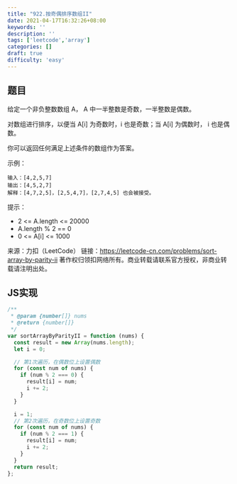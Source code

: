 ```yaml
---
title: "922.按奇偶排序数组II"
date: 2021-04-17T16:32:26+08:00
keywords: ''
description: ''
tags: ['leetcode','array']
categories: []
draft: true
difficulty: 'easy'
---
```


## 题目

给定一个非负整数数组 A， A 中一半整数是奇数，一半整数是偶数。

对数组进行排序，以便当 A[i] 为奇数时，i 也是奇数；当 A[i] 为偶数时， i 也是偶数。

你可以返回任何满足上述条件的数组作为答案。

示例：
```
输入：[4,2,5,7]
输出：[4,5,2,7]
解释：[4,7,2,5]，[2,5,4,7]，[2,7,4,5] 也会被接受。
```

提示：

- 2 <= A.length <= 20000
- A.length % 2 == 0
- 0 <= A[i] <= 1000

来源：力扣（LeetCode）
链接：https://leetcode-cn.com/problems/sort-array-by-parity-ii
著作权归领扣网络所有。商业转载请联系官方授权，非商业转载请注明出处。


## JS实现

```javascript
/**
 * @param {number[]} nums
 * @return {number[]}
 */
var sortArrayByParityII = function (nums) {
  const result = new Array(nums.length);
  let i = 0;

  // 第1次遍历，在偶数位上设置偶数
  for (const num of nums) {
    if (num % 2 === 0) {
      result[i] = num;
      i += 2;
    }
  }

  i = 1;
  // 第2次遍历，在奇数位上设置奇数
  for (const num of nums) {
    if (num % 2 === 1) {
      result[i] = num;
      i += 2;
    }
  }
  return result;
};
```
